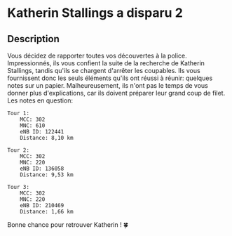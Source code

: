 # Katherin Stallings a disparu 2

## Description

Vous décidez de rapporter toutes vos découvertes à la police. Impressionnés, ils vous confient la suite de la recherche de Katherin Stallings, tandis qu'ils se chargent d'arrêter les coupables. Ils vous fournissent donc les seuls éléments qu'ils ont réussi à réunir: quelques notes sur un papier.
Malheureusement, ils n'ont pas le temps de vous donner plus d'explications, car ils doivent préparer leur grand coup de filet.
Les notes en question:
```
Tour 1:
    MCC: 302
    MNC: 610
    eNB ID: 122441
    Distance: 8,10 km

Tour 2:
    MCC: 302
    MNC: 220
    eNB ID: 136058
    Distance: 9,53 km

Tour 3:
    MCC: 302
    MNC: 220
    eNB ID: 210469
    Distance: 1,66 km
```
Bonne chance pour retrouver Katherin ! 🍀 
